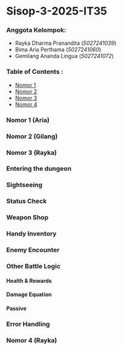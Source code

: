 # Sisop-3-2025-IT35

### Anggota Kelompok:  
- Rayka Dharma Pranandita (*5027241039*)
- Bima Aria Perthama (*5027241060*)
- Gemilang Ananda Lingua (*5027241072*)  

### Table of Contents :
- [Nomor 1](#nomor-1-aria)
- [Nomor 2](#nomor-2-gilang)
- [Nomor 3](#nomor-3-rayka)
- [Nomor 4](#nomor-4-rayka)

### Nomor 1 (Aria)

### Nomor 2 (Gilang)

### Nomor 3 (Rayka)
### Entering the dungeon
### Sightseeing
### Status Check
### Weapon Shop
### Handy Inventory
### Enemy Encounter
### Other Battle Logic
#### Health & Rewards
#### Damage Equation
#### Passive
### Error Handling
### Nomor 4 (Rayka)
